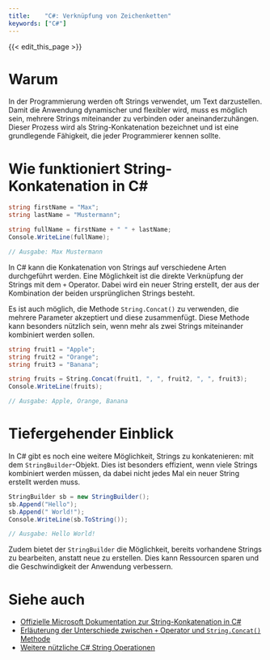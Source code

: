 ```yaml
---
title:    "C#: Verknüpfung von Zeichenketten"
keywords: ["C#"]
---
```


{{< edit_this_page >}}

# Warum

In der Programmierung werden oft Strings verwendet, um Text darzustellen. Damit die Anwendung dynamischer und flexibler wird, muss es möglich sein, mehrere Strings miteinander zu verbinden oder aneinanderzuhängen. Dieser Prozess wird als String-Konkatenation bezeichnet und ist eine grundlegende Fähigkeit, die jeder Programmierer kennen sollte.

# Wie funktioniert String-Konkatenation in C#

```C#
string firstName = "Max";
string lastName = "Mustermann";

string fullName = firstName + " " + lastName;
Console.WriteLine(fullName);

// Ausgabe: Max Mustermann
```

In C# kann die Konkatenation von Strings auf verschiedene Arten durchgeführt werden. Eine Möglichkeit ist die direkte Verknüpfung der Strings mit dem `+` Operator. Dabei wird ein neuer String erstellt, der aus der Kombination der beiden ursprünglichen Strings besteht.

Es ist auch möglich, die Methode `String.Concat()` zu verwenden, die mehrere Parameter akzeptiert und diese zusammenfügt. Diese Methode kann besonders nützlich sein, wenn mehr als zwei Strings miteinander kombiniert werden sollen.

```C#
string fruit1 = "Apple";
string fruit2 = "Orange";
string fruit3 = "Banana";

string fruits = String.Concat(fruit1, ", ", fruit2, ", ", fruit3);
Console.WriteLine(fruits);

// Ausgabe: Apple, Orange, Banana
```

# Tiefergehender Einblick

In C# gibt es noch eine weitere Möglichkeit, Strings zu konkatenieren: mit dem `StringBuilder`-Objekt. Dies ist besonders effizient, wenn viele Strings kombiniert werden müssen, da dabei nicht jedes Mal ein neuer String erstellt werden muss.

```C#
StringBuilder sb = new StringBuilder();
sb.Append("Hello");
sb.Append(" World!");
Console.WriteLine(sb.ToString());

// Ausgabe: Hello World!
```

Zudem bietet der `StringBuilder` die Möglichkeit, bereits vorhandene Strings zu bearbeiten, anstatt neue zu erstellen. Dies kann Ressourcen sparen und die Geschwindigkeit der Anwendung verbessern.

# Siehe auch

- [Offizielle Microsoft Dokumentation zur String-Konkatenation in C#](https://docs.microsoft.com/en-us/dotnet/csharp/how-to/concatenate-multiple-strings)
- [Erläuterung der Unterschiede zwischen `+` Operator und `String.Concat()` Methode](https://stackoverflow.com/questions/1309981/concatenation-vs-stringbuilder-which-one-is-faster)
- [Weitere nützliche C# String Operationen](https://www.c-sharpcorner.com/article/string-operations-in-c-sharp/)